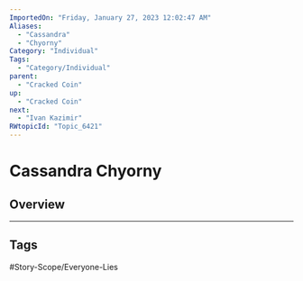 ```yaml
---
ImportedOn: "Friday, January 27, 2023 12:02:47 AM"
Aliases:
  - "Cassandra"
  - "Chyorny"
Category: "Individual"
Tags:
  - "Category/Individual"
parent:
  - "Cracked Coin"
up:
  - "Cracked Coin"
next:
  - "Ivan Kazimir"
RWtopicId: "Topic_6421"
---
```

# Cassandra Chyorny
## Overview

---
## Tags
#Story-Scope/Everyone-Lies

